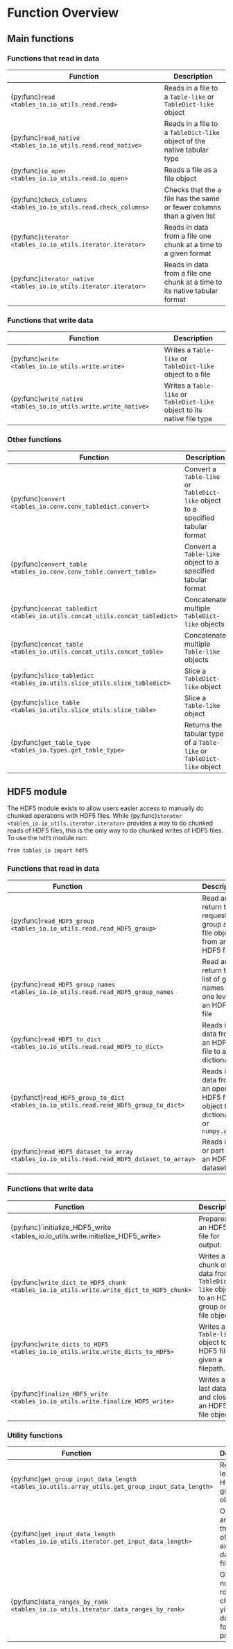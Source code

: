 # Function Overview

## Main functions

### Functions that read in data

| Function                                                          | Description                                                                |
| ----------------------------------------------------------------- | -------------------------------------------------------------------------- |
| {py:func}`read <tables_io.io_utils.read.read>`                    | Reads in a file to a `Table-like` or `TableDict-like` object               |
| {py:func}`read_native <tables_io.io_utils.read.read_native>`      | Reads in a file to a `TableDict-like` object of the native tabular type    |
| {py:func}`io_open <tables_io.io_utils.read.io_open>`              | Reads a file as a file object                                              |
| {py:func}`check_columns <tables_io.io_utils.read.check_columns>`  | Checks that the a file has the same or fewer columns than a given list     |
| {py:func}`iterator <tables_io.io_utils.iterator.iterator>`        | Reads in data from a file one chunk at a time to a given format            |
| {py:func}`iterator_native <tables_io.io_utils.iterator.iterator>` | Reads in data from a file one chunk at a time to its native tabular format |

### Functions that write data

| Function                                                        | Description                                                              |
| --------------------------------------------------------------- | ------------------------------------------------------------------------ |
| {py:func}`write <tables_io.io_utils.write.write>`               | Writes a `Table-like` or `TableDict-like` object to a file               |
| {py:func}`write_native <tables_io.io_utils.write.write_native>` | Writes a `Table-like` or `TableDict-like` object to its native file type |

### Other functions

| Function                                                                    | Description                                                                     |
| --------------------------------------------------------------------------- | ------------------------------------------------------------------------------- |
| {py:func}`convert <tables_io.conv.conv_tabledict.convert>`                  | Convert a `Table-like` or `TableDict-like` object to a specified tabular format |
| {py:func}`convert_table <tables_io.conv.conv_table.convert_table>`          | Convert a `Table-like` object to a specified tabular format                     |
| {py:func}`concat_tabledict <tables_io.utils.concat_utils.concat_tabledict>` | Concatenate multiple `TableDict-like` objects                                   |
| {py:func}`concat_table <tables_io.utils.concat_utils.concat_table>`         | Concatenate multiple `Table-like` objects                                       |
| {py:func}`slice_tabledict <tables_io.utils.slice_utils.slice_tabledict>`    | Slice a `TableDict-like` object                                                 |
| {py:func}`slice_table <tables_io.utils.slice_utils.slice_table>`            | Slice a `Table-like` object                                                     |
| {py:func}`get_table_type <tables_io.types.get_table_type>`                  | Returns the tabular type of a `Table-like` or `TableDict-like` object           |

## HDF5 module

The HDF5 module exists to allow users easier access to manually do chunked operations with HDF5 files. While {py:func}`iterator <tables_io.io_utils.iterator.iterator>` provides a way to do chunked reads of HDF5 files, this is the only way to do chunked writes of HDF5 files. To use the `hdf5` module run:

```bash
from tables_io import hdf5
```

### Functions that read in data

| Function &nbsp; &nbsp; &nbsp; &nbsp; &nbsp; &nbsp; &nbsp; &nbsp; &nbsp; &nbsp; &nbsp; &nbsp; &nbsp; &nbsp; &nbsp; &nbsp; &nbsp; &nbsp; &nbsp; | Description                                                                  |
| --------------------------------------------------------------------------------------------------------------------------------------------- | ---------------------------------------------------------------------------- |
| {py:func}`read_HDF5_group <tables_io.io_utils.read.read_HDF5_group>`                                                                          | Read and return the requested group and file object from an HDF5 file.       |
| {py:func}`read_HDF5_group_names <tables_io.io_utils.read.read_HDF5_group_names`                                                               | Read and return the list of group names from one level of an HDF5 file       |
| {py:func}`read_HDF5_to_dict <tables_io.io_utils.read.read_HDF5_to_dict>`                                                                      | Reads in data from an HDF5 file to a dictionary                              |
| {py:funct}`read_HDF5_group_to_dict <tables_io.io_utils.read.read_HDF5_group_to_dict>`                                                         | Reads in data from an open HDF5 file object to a dictionary or `numpy.array` |
| {py:func}`read_HDF5_dataset_to_array <tables_io.io_utils.read.read_HDF5_dataset_to_array>`                                                    | Reads in all or part of an HDF5 dataset                                      |

### Functions that write data

| Function &nbsp; &nbsp; &nbsp; &nbsp; &nbsp; &nbsp; &nbsp; &nbsp; &nbsp; &nbsp; &nbsp; &nbsp; &nbsp; &nbsp; &nbsp; &nbsp; &nbsp; | Description                                                                            |
| ------------------------------------------------------------------------------------------------------------------------------- | -------------------------------------------------------------------------------------- |
| {py:func}`initialize_HDF5_write <tables_io.io_utils.write.initialize_HDF5_write>                                                | Prepares an HDF5 file for output.                                                      |
| {py:func}`write_dict_to_HDF5_chunk <tables_io.io_utils.write.write_dict_to_HDF5_chunk>`                                         | Writes a chunk of data from a `TableDict-like` object to an HDF5 group or file object. |
| {py:func}`write_dicts_to_HDF5 <tables_io.io_utils.write.write_dicts_to_HDF5>`                                                   | Writes a `Table-like` object to an HDF5 file given a filepath.                         |
| {py:func}`finalize_HDF5_write <tables_io.io_utils.write.finalize_HDF5_write>`                                                   | Writes any last data and closes an HDF5 file object.                                   |

### Utility functions

| Function &nbsp; &nbsp; &nbsp; &nbsp; &nbsp; &nbsp; &nbsp; &nbsp; &nbsp; &nbsp; &nbsp; &nbsp; &nbsp; &nbsp; &nbsp; &nbsp; &nbsp; &nbsp; &nbsp; | Description                                                                   |
| --------------------------------------------------------------------------------------------------------------------------------------------- | ----------------------------------------------------------------------------- |
| {py:func}`get_group_input_data_length <tables_io.utils.array_utils.get_group_input_data_length>`                                              | Returns the length of an HDF5 group object                                    |
| {py:func}`get_input_data_length <tables_io.io_utils.iterator.get_input_data_length>`                                                          | Opens a file and gets the length of the first axis of the data in that file.  |
| {py:func}`data_ranges_by_rank <tables_io.io_utils.iterator.data_ranges_by_rank>`                                                              | Given a number of rows and chunk size, yields the data range for each process |
